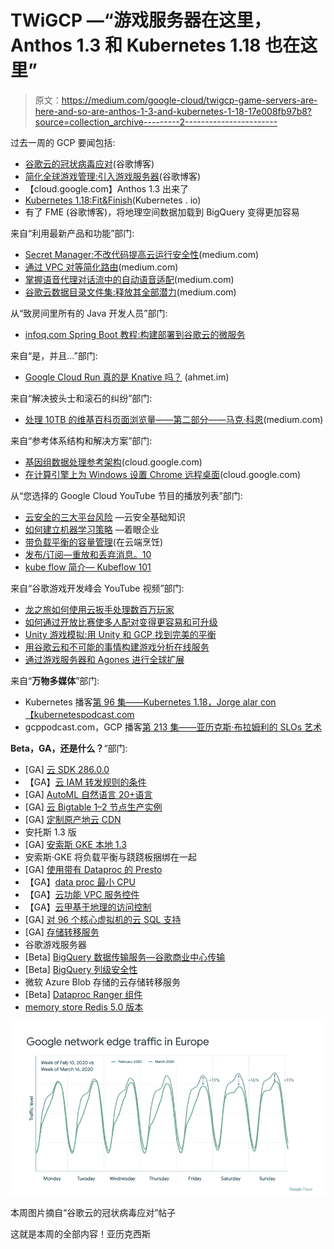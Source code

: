 # TWiGCP —“游戏服务器在这里，Anthos 1.3 和 Kubernetes 1.18 也在这里”

> 原文：<https://medium.com/google-cloud/twigcp-game-servers-are-here-and-so-are-anthos-1-3-and-kubernetes-1-18-17e008fb97b8?source=collection_archive---------2----------------------->

过去一周的 GCP 要闻包括:

*   [谷歌云的冠状病毒应对](http://gtech.run/5tsdb)(谷歌博客)
*   [简化全球游戏管理:引入游戏服务器](http://gtech.run/vkhu)(谷歌博客)
*   【cloud.google.com】Anthos 1.3 出来了
*   [Kubernetes 1.18:Fit&Finish](http://gtech.run/cdlz6)(Kubernetes . io)
*   有了 FME (谷歌博客)，将地理空间数据加载到 BigQuery 变得更加容易

来自“利用最新产品和功能”部门:

*   [Secret Manager:不改代码提高云运行安全性](http://gtech.run/sfmg6)(medium.com)
*   [通过 VPC 对等简化路由](http://gtech.run/2wtp7)(medium.com)
*   [掌握语音代理对话流中的自动语音适配](http://gtech.run/8nm4a)(medium.com)
*   [谷歌云数据目录文件集:释放其全部潜力](http://gtech.run/sv4h3)(medium.com)

从“致房间里所有的 Java 开发人员”部门:

*   [infoq.com Spring Boot 教程:构建部署到谷歌云的微服务](http://gtech.run/zcynf)

来自“是，并且…”部门:

*   [Google Cloud Run 真的是 Knative 吗？](http://gtech.run/5rghz) (ahmet.im)

来自“解决披头士和滚石的纠纷”部门:

*   [处理 10TB 的维基百科页面浏览量——第二部分——马克·科恩](http://gtech.run/epma6)(medium.com)

来自“参考体系结构和解决方案”部门:

*   [基因组数据处理参考架构](http://gtech.run/vqsm5)(cloud.google.com)
*   [在计算引擎上为 Windows 设置 Chrome 远程桌面](http://gtech.run/ggr9p)(cloud.google.com)

从“您选择的 Google Cloud YouTube 节目的播放列表”部门:

*   [云安全的三大平台风险](http://gtech.run/gbmsp) —云安全基础知识
*   [如何建立机器学习策略](http://gtech.run/uvx3g) —着眼企业
*   [带负载平衡的容量管理](http://gtech.run/4ev2d)(在云端烹饪)
*   [发布/订阅—重放和丢弃消息。10](http://gtech.run/36kj5)
*   [kube flow 简介— Kubeflow 101](http://gtech.run/c99sm)

来自“谷歌游戏开发峰会 YouTube 视频”部门:

*   [龙之旅如何使用云扳手处理数百万玩家](http://gtech.run/aey2r)
*   [如何通过开放比赛使多人配对变得更容易和可升级](http://gtech.run/pcsvs)
*   [Unity 游戏模拟:用 Unity 和 GCP 找到完美的平衡](http://gtech.run/4na9x)
*   [用谷歌云和不可能的事情构建游戏分析在线服务](http://gtech.run/45y54)
*   [通过游戏服务器和 Agones 进行全球扩展](http://gtech.run/xv5td)

来自“**万物多媒体**”部门:

*   Kubernetes 播客[第 96 集——Kubernetes 1.18，Jorge alar con【kubernetespodcast.com ](http://gtech.run/42gyq)
*   gcppodcast.com，GCP 播客[第 213 集——亚历克斯·布拉姆利的 SLOs 艺术](http://gtech.run/7yc56)

**Beta，GA，还是什么？**“部门:

*   [GA] [云 SDK 286.0.0](http://gtech.run/wfg8w)
*   【GA】[云 IAM 转发规则的条件](http://gtech.run/hsdk8)
*   [GA] [AutoML 自然语言 20+语言](http://gtech.run/4eg9d)
*   [GA] [云 Bigtable 1–2 节点生产实例](http://gtech.run/9w82t)
*   [GA] [定制原产地云 CDN](http://gtech.run/elzm3)
*   安托斯 1.3 版
*   [GA] [安索斯 GKE 本地 1.3](http://gtech.run/5bj59)
*   安索斯·GKE 将负载平衡与跷跷板捆绑在一起
*   [GA] [使用带有 Dataproc 的 Presto](http://gtech.run/97hlk)
*   【GA】[data proc 最小 CPU](http://gtech.run/lvnvc)
*   【GA】[云功能 VPC 服务控件](http://gtech.run/vg7nt)
*   【GA】[云甲基于地理的访问控制](http://gtech.run/3wuhs)
*   [GA] [对 96 个核心虚拟机的云 SQL 支持](http://gtech.run/fblc8)
*   [GA] [存储转移服务](http://gtech.run/ttexw)
*   谷歌游戏服务器
*   [Beta] [BigQuery 数据传输服务—谷歌商业中心传输](http://gtech.run/z4g24)
*   [Beta] [BigQuery 列级安全性](http://gtech.run/94h2b)
*   微软 Azure Blob 存储的云存储转移服务
*   [Beta] [Dataproc Ranger 组件](http://gtech.run/r8atd)
*   [memory store Redis 5.0 版本](http://gtech.run/fuzad)

[![](img/ecbcaf1656574e1df1e3e411f1e5db61.png)](http://gtech.run/5tsdb)

本周图片摘自“谷歌云的冠状病毒应对”帖子

这就是本周的全部内容！亚历克西斯